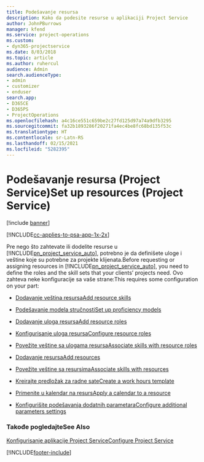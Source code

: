 ```yaml
---
title: Podešavanje resursa
description: Kako da podesite resurse u aplikaciji Project Service
author: JohnPBurrows
manager: kfend
ms.service: project-operations
ms.custom:
- dyn365-projectservice
ms.date: 8/03/2018
ms.topic: article
ms.author: ruhercul
audience: Admin
search.audienceType:
- admin
- customizer
- enduser
search.app:
- D365CE
- D365PS
- ProjectOperations
ms.openlocfilehash: a4c16ce551c659be2c27fd125d97a74a9dfb3295
ms.sourcegitcommit: fa32b1893286f20271fa4ec4be8fc68bd135f53c
ms.translationtype: HT
ms.contentlocale: sr-Latn-RS
ms.lasthandoff: 02/15/2021
ms.locfileid: "5282395"
---
```

# <a name="set-up-resources-project-service"></a><span data-ttu-id="b036d-103">Podešavanje resursa (Project Service)</span><span class="sxs-lookup"><span data-stu-id="b036d-103">Set up resources (Project Service)</span></span>

[!include [banner](../includes/psa-now-project-operations.md)]

[!INCLUDE[cc-applies-to-psa-app-1x-2x](../includes/cc-applies-to-psa-app-1x-2x.md)]

<span data-ttu-id="b036d-104">Pre nego što zahtevate ili dodelite resurse u [!INCLUDE[pn_project_service_auto](../includes/pn-project-service-auto.md)], potrebno je da definišete uloge i veštine koje su potrebne za projekte klijenata.</span><span class="sxs-lookup"><span data-stu-id="b036d-104">Before requesting or assigning resources in [!INCLUDE[pn_project_service_auto](../includes/pn-project-service-auto.md)], you need to define the roles and the skill sets that your clients’ projects need.</span></span> <span data-ttu-id="b036d-105">Ovo zahteva neke konfiguracije sa vaše strane:</span><span class="sxs-lookup"><span data-stu-id="b036d-105">This requires some configuration on your part:</span></span>  
  
-   [<span data-ttu-id="b036d-106">Dodavanje veština resursa</span><span class="sxs-lookup"><span data-stu-id="b036d-106">Add resource skills</span></span>](../psa/add-resource-skills.md)  
  
-   [<span data-ttu-id="b036d-107">Podešavanje modela stručnosti</span><span class="sxs-lookup"><span data-stu-id="b036d-107">Set up proficiency models</span></span>](../psa/set-up-proficiency-models.md)  
  
-   [<span data-ttu-id="b036d-108">Dodavanje uloga resursa</span><span class="sxs-lookup"><span data-stu-id="b036d-108">Add resource roles</span></span>](../psa/add-resource-roles.md)  
  
-   [<span data-ttu-id="b036d-109">Konfigurisanje uloga resursa</span><span class="sxs-lookup"><span data-stu-id="b036d-109">Configure resource roles</span></span>](../psa/configure-resource-roles.md)  
  
-   [<span data-ttu-id="b036d-110">Povežite veštine sa ulogama resursa</span><span class="sxs-lookup"><span data-stu-id="b036d-110">Associate skills with resource roles</span></span>](../psa/associate-skills-with-resource-roles.md)  
  
-   [<span data-ttu-id="b036d-111">Dodavanje resursa</span><span class="sxs-lookup"><span data-stu-id="b036d-111">Add resources</span></span>](../psa/add-resources.md)  
  
-   [<span data-ttu-id="b036d-112">Povežite veštine sa resursima</span><span class="sxs-lookup"><span data-stu-id="b036d-112">Associate skills with resources</span></span>](../psa/associate-skills-with-resources.md)  
  
-   [<span data-ttu-id="b036d-113">Kreirajte predložak za radne sate</span><span class="sxs-lookup"><span data-stu-id="b036d-113">Create a work hours template</span></span>](../psa/create-work-hours-template.md)  
  
-   [<span data-ttu-id="b036d-114">Primenite u kalendar na resurs</span><span class="sxs-lookup"><span data-stu-id="b036d-114">Apply a calendar to a resource</span></span>](../psa/apply-calendar-resource.md)  
  
-   [<span data-ttu-id="b036d-115">Konfigurišite podešavanja dodatnih parametara</span><span class="sxs-lookup"><span data-stu-id="b036d-115">Configure additional parameters settings</span></span>](../psa/configure-additional-parameters-settings.md)  
  
### <a name="see-also"></a><span data-ttu-id="b036d-116">Takođe pogledajte</span><span class="sxs-lookup"><span data-stu-id="b036d-116">See Also</span></span>  
 [<span data-ttu-id="b036d-117">Konfigurisanje aplikacije Project Service</span><span class="sxs-lookup"><span data-stu-id="b036d-117">Configure Project Service</span></span>](../psa/configure.md)


[!INCLUDE[footer-include](../includes/footer-banner.md)]